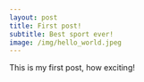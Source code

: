 ```yaml
---
layout: post
title: First post!
subtitle: Best sport ever!
image: /img/hello_world.jpeg
---
```


This is my first post, how exciting!
